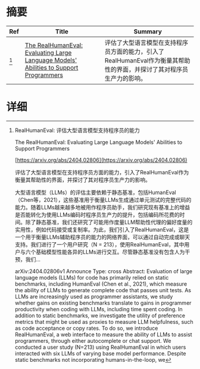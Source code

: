 # 摘要

| Ref | Title | Summary |
| --- | --- | --- |
| [^1] | [The RealHumanEval: Evaluating Large Language Models' Abilities to Support Programmers](https://arxiv.org/abs/2404.02806) | 评估了大型语言模型在支持程序员方面的能力，引入了RealHumanEval作为衡量其帮助性的界面，并探讨了其对程序员生产力的影响。 |

# 详细

[^1]: RealHumanEval: 评估大型语言模型支持程序员的能力

    The RealHumanEval: Evaluating Large Language Models' Abilities to Support Programmers

    [https://arxiv.org/abs/2404.02806](https://arxiv.org/abs/2404.02806)

    评估了大型语言模型在支持程序员方面的能力，引入了RealHumanEval作为衡量其帮助性的界面，并探讨了其对程序员生产力的影响。

    

    大型语言模型（LLMs）的评估主要依赖于静态基准，包括HumanEval（Chen等，2021），这些基准用于衡量LLMs生成通过单元测试的完整代码的能力。随着LLMs越来越多地被用作程序员助手，我们研究现有基准上的增益是否能转化为使用LLMs编码时程序员生产力的提升，包括编码所花费的时间。除了静态基准，我们还研究了可能用作度量LLM帮助性代理的偏好度量的实用性，例如代码接受或复制率。为此，我们引入了RealHumanEval，这是一个用于衡量LLMs辅助程序员的能力的网络界面，可以通过自动完成或聊天支持。我们进行了一个用户研究（N = 213），使用RealHumanEval，其中用户与六个基础模型性能各异的LLMs进行交互。尽管静态基准没有包含人为干预，我们...

    arXiv:2404.02806v1 Announce Type: cross  Abstract: Evaluation of large language models (LLMs) for code has primarily relied on static benchmarks, including HumanEval (Chen et al., 2021), which measure the ability of LLMs to generate complete code that passes unit tests. As LLMs are increasingly used as programmer assistants, we study whether gains on existing benchmarks translate to gains in programmer productivity when coding with LLMs, including time spent coding. In addition to static benchmarks, we investigate the utility of preference metrics that might be used as proxies to measure LLM helpfulness, such as code acceptance or copy rates. To do so, we introduce RealHumanEval, a web interface to measure the ability of LLMs to assist programmers, through either autocomplete or chat support. We conducted a user study (N=213) using RealHumanEval in which users interacted with six LLMs of varying base model performance. Despite static benchmarks not incorporating humans-in-the-loop, we 
    

